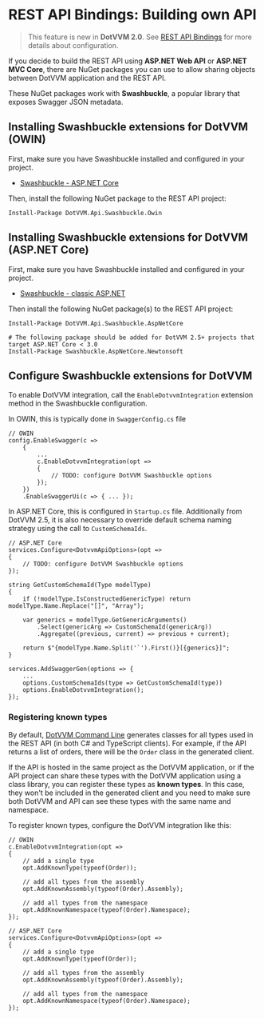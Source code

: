 # REST API Bindings: Building own API

> This feature is new in **DotVVM 2.0**. See [REST API Bindings](/docs/tutorials/basics-rest-api-bindings/{branch}) for more details about configuration.

If you decide to build the REST API using **ASP.NET Web API** or **ASP.NET MVC Core**, there are NuGet packages you can use to allow sharing objects between DotVVM application and the REST API.

These NuGet packages work with **Swashbuckle**, a popular library that exposes Swagger JSON metadata. 

## Installing Swashbuckle extensions for DotVVM (OWIN)

First, make sure you have Swashbuckle installed and configured in your project. 

* [Swashbuckle - ASP.NET Core](https://github.com/domaindrivendev/Swashbuckle.AspNetCore)

Then, install the following NuGet package to the REST API project:

```
Install-Package DotVVM.Api.Swashbuckle.Owin
```

## Installing Swashbuckle extensions for DotVVM (ASP.NET Core)

First, make sure you have Swashbuckle installed and configured in your project.

* [Swashbuckle - classic ASP.NET](https://github.com/domaindrivendev/Swashbuckle) 

Then install the following NuGet package(s) to the REST API project:

```
Install-Package DotVVM.Api.Swashbuckle.AspNetCore

# The following package should be added for DotVVM 2.5+ projects that target ASP.NET Core < 3.0
Install-Package Swashbuckle.AspNetCore.Newtonsoft
```

## Configure Swashbuckle extensions for DotVVM

To enable DotVVM integration, call the `EnableDotvvmIntegration` extension method in the Swashbuckle configuration.

In OWIN, this is typically done in `SwaggerConfig.cs` file

```CSHARP
// OWIN
config.EnableSwagger(c =>
    {
        ...
        c.EnableDotvvmIntegration(opt => 
        {
            // TODO: configure DotVVM Swashbuckle options    
        });
    })
    .EnableSwaggerUi(c => { ... });
```

In ASP.NET Core, this is configured in `Startup.cs` file.
Additionally from DotVVM 2.5, it is also necessary to override default schema naming strategy using the call to `CustomSchemaIds`.

```CSHARP
// ASP.NET Core
services.Configure<DotvvmApiOptions>(opt => 
{
    // TODO: configure DotVVM Swashbuckle options
});

string GetCustomSchemaId(Type modelType)
{
    if (!modelType.IsConstructedGenericType) return modelType.Name.Replace("[]", "Array");

    var generics = modelType.GetGenericArguments()
        .Select(genericArg => CustomSchemaId(genericArg))
        .Aggregate((previous, current) => previous + current);

    return $"{modelType.Name.Split('`').First()}[{generics}]";
}

services.AddSwaggerGen(options => {
    ...
    options.CustomSchemaIds(type => GetCustomSchemaId(type))
    options.EnableDotvvmIntegration();
});
```

### Registering known types

By default, [DotVVM Command Line](/docs/tutorials/advanced-dotvvm-command-line/{branch}) generates classes for all types used in the REST API (in both C# and TypeScript clients). For example, if the API returns a list of orders, there will be the `Order` class in the generated client.

If the API is hosted in the same project as the DotVVM application, or if the API project can share these types with the DotVVM application using a class library, you can register these types as **known types**. In this case, they won't be included in the generated client and you need to make sure both DotVVM and API can see these types with the same name and namespace.

To register known types, configure the DotVVM integration like this:

```CSHARP
// OWIN
c.EnableDotvvmIntegration(opt => 
{
    // add a single type
    opt.AddKnownType(typeof(Order));

    // add all types from the assembly
    opt.AddKnownAssembly(typeof(Order).Assembly);

    // add all types from the namespace
    opt.AddKnownNamespace(typeof(Order).Namespace);
});

// ASP.NET Core
services.Configure<DotvvmApiOptions>(opt => 
{
    // add a single type
    opt.AddKnownType(typeof(Order));

    // add all types from the assembly
    opt.AddKnownAssembly(typeof(Order).Assembly);

    // add all types from the namespace
    opt.AddKnownNamespace(typeof(Order).Namespace);
});
```

<!-- Some DotVVM types, such as `GridViewDataSet`, `SortingOptions` or `PagingOptions` are registered as known types by default. This makes building APIs with paging and sorting easier.

## Working with GridViewDataSet

You can declare API controler methods which return `GridViewDataSet` and accepts `SortingOptions` and `PagingOptions`:

```CSHARP
[HttpGet]
public GridViewDataSet<Company> GetCompanies([FromQuery, AsObject(typeof(ISortingOptions))]SortingOptions sortingOptions, [FromQuery, AsObject(typeof(IPagingOptions))]PagingOptions pagingOptions)
{
    var dataSet = new GridViewDataSet<Company>()
    {
        PagingOptions = pagingOptions,
        SortingOptions = sortingOptions
    };
    dataSet.LoadFromQueryable(companiesService.GetAllCompaniesQueryable());
    return dataSet;
}
```

Because we are using HTTP GET, the `[FromQuery]` attribute is used to place all parameters in the URL - the URL will look like this:

```
/api/companies?sortExpression=Name&sortDescending=false&pageIndex=0&pageSize=20
```

However, the generated C# method signature looks like this:

```
public GridViewDataSet<Company> GetCompanies(string sortExpression, bool sortDescending, int pageIndex, int pageSize);
```

Because this would be uncomfortable to consume from the page, there is the `[AsObject]` attribute - it tells the generator to keep these object together. The signature with this attribute looks like this:

```
public GridViewDataSet<Company> GetCompanies(ISortingOptions sortingOptions, IPagingOptions pagingOptions);
```
 -->

